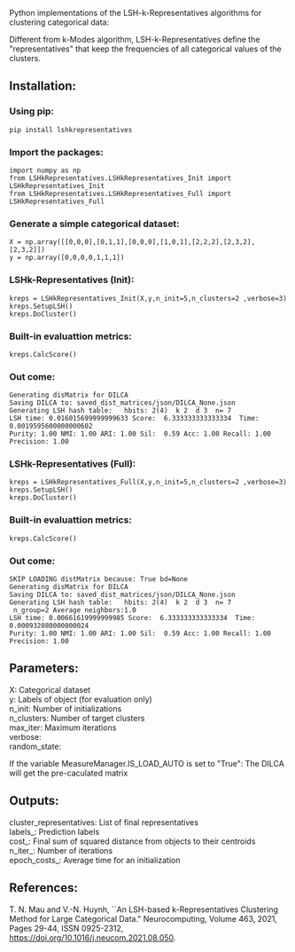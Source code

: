 Python implementations of the LSH-k-Representatives algorithms for clustering categorical data:

Different from k-Modes algorithm, LSH-k-Representatives define the "representatives" that keep the frequencies of all categorical values of the clusters.

## Installation:
### Using pip: 
```shell
pip install lshkrepresentatives
```

### Import the packages:
```shell
import numpy as np
from LSHkRepresentatives.LSHkRepresentatives_Init import LSHkRepresentatives_Init
from LSHkRepresentatives.LSHkRepresentatives_Full import LSHkRepresentatives_Full
```
### Generate a simple categorical dataset:

```shell
X = np.array([[0,0,0],[0,1,1],[0,0,0],[1,0,1],[2,2,2],[2,3,2],[2,3,2]])
y = np.array([0,0,0,0,1,1,1])
```

### LSHk-Representatives (Init): 

```shell
kreps = LSHkRepresentatives_Init(X,y,n_init=5,n_clusters=2 ,verbose=3)
kreps.SetupLSH()
kreps.DoCluster()

```

### Built-in evaluattion metrics:
```shell
kreps.CalcScore()
```

### Out come:
```shell
Generating disMatrix for DILCA
Saving DILCA to: saved_dist_matrices/json/DILCA_None.json
Generating LSH hash table:   hbits: 2(4)  k 2  d 3  n= 7
LSH time: 0.016015699999999633 Score:  6.333333333333334  Time: 0.0019595600000000602
Purity: 1.00 NMI: 1.00 ARI: 1.00 Sil:  0.59 Acc: 1.00 Recall: 1.00 Precision: 1.00
```



### LSHk-Representatives (Full): 

```shell
kreps = LSHkRepresentatives_Full(X,y,n_init=5,n_clusters=2 ,verbose=3)
kreps.SetupLSH()
kreps.DoCluster()

```

### Built-in evaluattion metrics:
```shell
kreps.CalcScore()
```

### Out come:
```shell
SKIP LOADING distMatrix because: True bd=None
Generating disMatrix for DILCA
Saving DILCA to: saved_dist_matrices/json/DILCA_None.json
Generating LSH hash table:   hbits: 2(4)  k 2  d 3  n= 7
 n_group=2 Average neighbors:1.0
LSH time: 0.00661619999999985 Score:  6.333333333333334  Time: 0.000932080000000024
Purity: 1.00 NMI: 1.00 ARI: 1.00 Sil:  0.59 Acc: 1.00 Recall: 1.00 Precision: 1.00
```

## Parameters:
X: Categorical dataset\
y: Labels of object (for evaluation only)\
n_init: Number of initializations \
n_clusters: Number of target clusters\
max_iter: Maximum iterations\
verbose: \
random_state: 

If the variable MeasureManager.IS_LOAD_AUTO is set to "True": The DILCA will get the pre-caculated matrix
 
## Outputs:
cluster_representatives: List of final representatives\
labels_: Prediction labels\
cost_: Final sum of squared distance from objects to their centroids\
n_iter_: Number of iterations\
epoch_costs_: Average time for an initialization


## References:
T. N. Mau and V.-N. Huynh, ``An LSH-based k-Representatives Clustering Method for Large Categorical Data." Neurocomputing,
			Volume 463, 2021, Pages 29-44, ISSN 0925-2312, https://doi.org/10.1016/j.neucom.2021.08.050.
